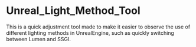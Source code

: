 # Unreal_Light_Method_Tool
This is a quick adjustment tool made to make it easier to observe the use of different lighting methods in UnrealEngine, such as quickly switching between Lumen and SSGI.
